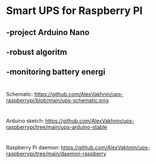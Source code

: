# Smart UPS for Raspberry PI #
## -project Arduino Nano ##
## -robust algoritm ##
## -monitoring battery energi ##  
#
Schematic: https://github.com/AlexVakhnin/ups-raspberrypi/blob/main/ups-schematic.png
#
Arduino sketch: https://github.com/AlexVakhnin/ups-raspberrypi/tree/main/ups-arduino-stable
#
Raspberry Pi daemon: https://github.com/AlexVakhnin/ups-raspberrypi/tree/main/daemon-raspberry
